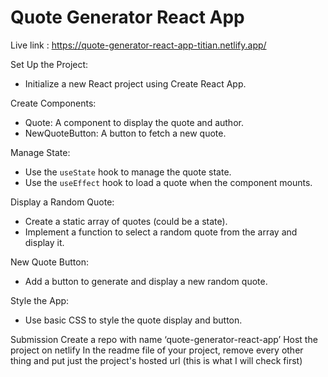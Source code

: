 # Quote Generator React App
Live link : https://quote-generator-react-app-titian.netlify.app/

Set Up the Project: 

- Initialize a new React project using Create React App. 

 
Create Components: 
- Quote: A component to display the quote and author. 
- NewQuoteButton: A button to fetch a new quote. 
 
Manage State: 
- Use the `useState` hook to manage the quote state. 
- Use the `useEffect` hook to load a quote when the component mounts. 
 
Display a Random Quote:
- Create a static array of quotes (could be a state).
- Implement a function to select a random quote from the array and display it. 
 
New Quote Button: 
- Add a button to generate and display a new random quote. 
 
Style the App:
- Use basic CSS to style the quote display and button.

Submission
Create a repo with name ‘quote-generator-react-app’ 
Host the project on netlify
In the readme file of your project, remove every other thing and put just the project's hosted url (this is what I will check first)